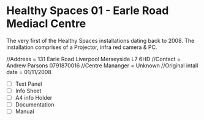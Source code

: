 # Healthy Spaces 01 - Earle Road Mediacl Centre
The very first of the Healthy Spaces installations dating back to 2008. The installation comprises of a Projector, infra red camera & PC.

//Address               = 131 Earle Road Liverpool Merseyside L7 6HD
//Contact               = Andrew Parsons 0791870016
//Centre Mananger       = Unknown
//Original intall date  = 01/11/2008


- [ ] Text Panel
- [ ] Info Sheet
- [ ] A4 info Holder
- [ ] Documentation
- [ ] Manual
